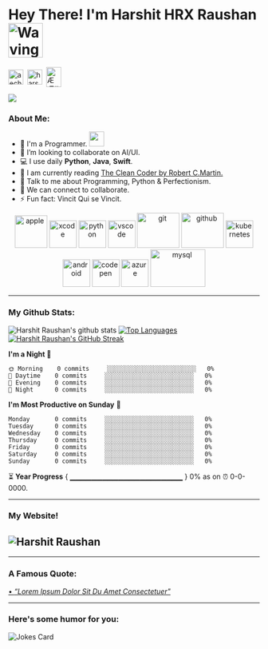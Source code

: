 # Hey There! I'm Harshit HRX Raushan <img src="https://raw.githubusercontent.com/nixin72/nixin72/master/wave.gif" alt="Waving hand animated gif" width="69" />
 <a href="https://twitter.com/aechaare" target="blank"><img align="center" src="https://cdn.jsdelivr.net/npm/simple-icons@3.0.1/icons/twitter.svg" alt="aechaare" height="30" width="30" /></a>&nbsp;
 <a href="https://www.linkedin.com/in/harshit-raushan-b407b1213/" target="blank"><img align="center" src="https://cdn.jsdelivr.net/npm/simple-icons@3.0.1/icons/linkedin.svg" alt="harshit-raushan" height="30" width="30" /></a>&nbsp;
 <a href="http://discord.com/users/ÆÆ#7413" target="blank"><img align="center" src="https://cdn.jsdelivr.net/npm/simple-icons@3.0.1/icons/discord.svg" alt="ÆÆ#7413" height="40" width="30" /></a>&nbsp;

 </p>

 ![](https://camo.githubusercontent.com/992babdffd8c74a1502de375fbdf7e4d54773242/68747470733a2f2f6d656469612e67697068792e636f6d2f6d656469612f53576f536b4e36447854737a71494b4571762f67697068792e676966)

### About Me:
 - 🏦 I'm a Programmer.
       <img src="https://media.giphy.com/media/WUlplcMpOCEmTGBtBW/giphy.gif" width="30">
 - 🌱 I’m looking to collaborate on AI/UI.
 - 💻 I use daily **Python**, **Java**, **Swift**.
 - 📖 I am currently reading [The Clean Coder by Robert C.Martin.](https://www.amazon.in/Clean-Coder-Conduct-Professional-Programmers-ebook/dp/B0050JLC9Y)
 - 💬 Talk to me about Programming, Python & Perfectionism.
 - 👯 We can connect to collaborate.
 - ⚡ Fun fact: Vincit Qui se Vincit.

 <p align="center">
       <img src="https://www.vectorlogo.zone/logos/apple/apple-icon.svg" alt="apple" width="65" height="65"/>
       <img src="https://www.vectorlogo.zone/logos/apple_xcode/apple_xcode-icon.svg" alt="xcode" width="55" height="55"/>
       <img src="https://www.vectorlogo.zone/logos/python/python-icon.svg" alt="python" width="55" height="55"/>
       <img src="https://www.vectorlogo.zone/logos/visualstudio_code/visualstudio_code-icon.svg" alt="vscode" width="55" height="55"/>
       <img src="https://www.vectorlogo.zone/logos/git-scm/git-scm-icon.svg" alt="git" width="85" height="70"/>
       <img src="https://www.vectorlogo.zone/logos/github/github-tile.svg" alt="github" width="85" height="70"/> 
       <img src="https://www.vectorlogo.zone/logos/kubernetes/kubernetes-icon.svg" alt="kubernetes" width="55" height="55"/>
       <img src="https://www.vectorlogo.zone/logos/android/android-icon.svg" alt="android" width="55" height="55"/>
       <img src="https://www.vectorlogo.zone/logos/codepen/codepen-tile.svg" alt="codepen" width="55" height="55"/> 
       <img src="https://www.vectorlogo.zone/logos/microsoft_azure/microsoft_azure-icon.svg" alt="azure" width="55" height="55"/> 
       <img src="https://www.vectorlogo.zone/logos/mysql/mysql-ar21.svg" alt="mysql" width="110" height="75"/> 
 </p>

 ---
### My Github Stats:
  ![Harshit Raushan's github stats](https://github-readme-stats.vercel.app/api?username=HarshitRaushan&show_icons=true&title_color=8a30ff&&icon_color=808080&text_color=ff6464&bg_color=000000&hide_border=true&hide=["stars"])
 [![Top Languages](https://github-readme-stats.vercel.app/api/top-langs/?username=HarshitRaushan&layout=compact&title_color=8a30ff&text_color=ff6464&hide_border=true&bg_color=000000)](https://github.com/HarshitRaushan/github-readme-stats)
 [![Harshit Raushan's GitHub Streak](http://github-readme-streak-stats.herokuapp.com?user=HarshitRaushan&theme=buefy-dark&hide_border=true&background=000000)](https://git.io/streak-stats)



 <!--START_SECTION:waka-->
 **I'm a Night 🦉** 

 ```text
 🌞 Morning    0 commits     ░░░░░░░░░░░░░░░░░░░░░░░░░   0% 
 🌆 Daytime    0 commits     ░░░░░░░░░░░░░░░░░░░░░░░░░   0% 
 🌃 Evening    0 commits     ░░░░░░░░░░░░░░░░░░░░░░░░░   0% 
 🌙 Night      0 commits     ░░░░░░░░░░░░░░░░░░░░░░░░░   0%

 ```
 **I'm Most Productive on Sunday** 📅 

 ```text
 Monday       0 commits     ░░░░░░░░░░░░░░░░░░░░░░░░░   0% 
 Tuesday      0 commits     ░░░░░░░░░░░░░░░░░░░░░░░░░   0% 
 Wednesday    0 commits     ░░░░░░░░░░░░░░░░░░░░░░░░░   0% 
 Thursday     0 commits     ░░░░░░░░░░░░░░░░░░░░░░░░░   0% 
 Friday       0 commits     ░░░░░░░░░░░░░░░░░░░░░░░░░   0% 
 Saturday     0 commits     ░░░░░░░░░░░░░░░░░░░░░░░░░   0% 
 Sunday       0 commits     ░░░░░░░░░░░░░░░░░░░░░░░░░   0%

 ```



 <!--END_SECTION:waka-->

 ⏳ **Year Progress** { ▁▁▁▁▁▁▁▁▁▁▁▁▁▁▁▁▁▁▁▁▁ } 0% as on ⏰ 0-0-0000.

 ---

 ### My Website!
![Harshit Raushan](https://github.com/HarshitRaushan/MISCELLANEOUS/blob/main/Untitled.gif?raw=true)
 ---
 ---
 ### A Famous Quote:
 <a href="https://github.com/marketplace/actions/quote-readme">
 <!--STARTS_HERE_QUOTE_README-->
 • <i>“Lorem Ipsum Dolor Sit Du Amet Consectetuer"</i>
 <!--ENDS_HERE_QUOTE_README-->
 </a>

 ---

 ### Here's some humor for you:
<img src="https://readme-jokes.vercel.app/api?hideBorder&theme=radical&bgColor=%23000000&qColor=%238a30ff&textColor=23ff6464&aColor=%23ff6464&codeColor=%23ff6464" alt="Jokes Card" />
